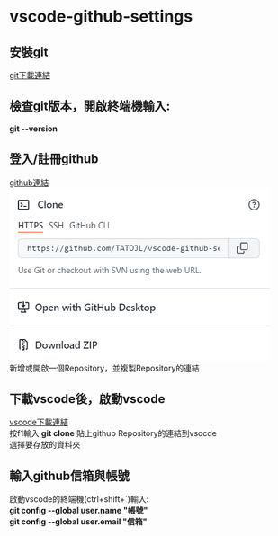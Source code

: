 # vscode-github-settings #

## 安裝git ##
[git下載連結](https://git-scm.com)
## 檢查git版本，開啟終端機輸入: ##
__git --version__  
## 登入/註冊github ##
[github連結](https://github.com)  
![copy](TATOJL_repository_copy.png)  
新增或開啟一個Repository，並複製Repository的連結
## 下載vscode後，啟動vscode ##
[vscode下載連結](https://code.visualstudio.com)  
按f1輸入 __git clone__
貼上github Repository的連結到vsocde  
選擇要存放的資料夾  
## 輸入github信箱與帳號 ##
啟動vscode的終端機(ctrl+shift+`)輸入:  
__git config --global user.name "帳號"__    
__git config --global user.email "信箱"__